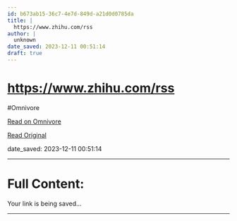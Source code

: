 ```yaml
---
id: b673ab15-36c7-4e7d-849d-a21d0d0785da
title: |
  https://www.zhihu.com/rss
author: |
  unknown
date_saved: 2023-12-11 00:51:14
draft: true
---
```


# https://www.zhihu.com/rss
#Omnivore

[Read on Omnivore](https://omnivore.app/me/https-www-zhihu-com-rss-18c576df8e4)

[Read Original](https://www.zhihu.com/rss)

date_saved: 2023-12-11 00:51:14


--- 

# Full Content: 

Your link is being saved...

---


